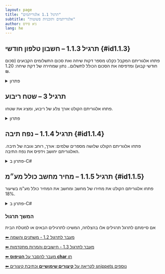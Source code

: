 ```yaml
---
layout: page
title: "תרגול 1.1 אלגוריתמים"
subtitle: "אלגוריתמים ותוכניות פשוטות"
author: גיא סידס
lang: he
---
```

<!-- התרגילים ממוספרים 1.2 עד 1.5 במצגת 1 בהתאמה -->

## תרגיל 1.1.3 – חשבון טלפון חודשי {#id1.1.3}

פתחו אלגוריתם המקבל כקלט מספר דקות שיחה ואת סכום התשלומים הקבועים (סכום חודשי קבוע) ומדפיסה את הסכום הכולל לתשלום..
נתון שמחירה של דקת שיחה: 1.20 ₪.



<details> <summary>פתרון</summary>
אלגוריתם מילולי:

קבל כקלט את מספר דקות השיחה לתוך minutes.

קבל את סכום התשלומים הקבועים לתוך payment.

חשב minutes * 1.20 + payment והכנס ל-total.

הצג את total.

{% highlight csharp linenos %}Console.Write("Enter call minutes: ");
double minutes = double.Parse(Console.ReadLine());

Console.Write("Enter fixed charges amount: ");
double payment = double.Parse(Console.ReadLine());

double total = minutes * 1.20 + payment;

Console.WriteLine("Total amount due: " + total + " ש\"ח");
{% endhighlight %}

</details>

## תרגיל 3 – שטח ריבוע
פתחו אלגוריתם הקולט אורך צלע של ריבוע, ומציג את שטחו.



<details> <summary>פתרון</summary>

אלגוריתם מילולי:

קבל כקלט מספר לתוך num.

חשב num * num והכנס ל-square.

הצג את square.

{% highlight csharp linenos %}Console.Write("Enter side length of square: ");
double num = double.Parse(Console.ReadLine());

double square = num * num;

Console.WriteLine("Area of square: " + square);
{% endhighlight %}

</details>

## תרגיל 1.1.4 – נפח תיבה {#id1.1.4}
פתחו אלגוריתם הקולט שלושה מספרים שלמים: אורך, רוחב וגובה של תיבה.
האלגוריתם יחושב וידפיס את נפח התיבה.

<details> <summary>פתרון ב-C#</summary>

{% highlight csharp linenos %}Console.Write("Enter box length: ");
int length = int.Parse(Console.ReadLine());

Console.Write("Enter box width: ");
int width = int.Parse(Console.ReadLine());

Console.Write("Enter box height: ");
int height = int.Parse(Console.ReadLine());

int volume = length * width * height;

Console.WriteLine("Box volume: " + volume);

{% endhighlight %}
</details>

## תרגיל 1.1.5 – מחיר מחשב כולל מע״מ {#id1.1.5}
פתחו אלגוריתם הקולט את מחירו של מחשב ומחשב את המחיר כולל מע"מ בשיעור 18%.


<details markdown="1"> <summary>פתרון ב-C#</summary>
אלגוריתם מילולי:

קלוט מספר ממשי לתוך price.

חשב price + price * 0.18 והכנס ל-finalPrice.

הדפס את finalPrice.

{% highlight csharp linenos %}Console.Write("Enter computer price: "); // כדי לא לעבור שורה Write פלט ובו אנו מבקשים קלט. מקובל לרשום 

double price = double.Parse(Console.ReadLine());

double finalPrice = price + price * 0.18; // price * 1.18  אפשר גם

Console.WriteLine("final price including V.A.T is: ₪" + finalPrice);
{% endhighlight %}
</details>




### המשך תרגול

אם סיימתם לתרגל תרגילים אלו בהצלחה, המשיכו לתרגילים הבאים או למטלת הבית

[⬅ מעבר לתרגול 1.2 - משתנים והשמה](/cs/Chapter1Ex1.2) 

[⬅ מעבר לתרגול 1.3 - חישובים והמרות מתקדמות](/cs/Chapter1Ex1.3)

[⬅ מעבר להסבר על **הטיפוס char** תו](/cs/Chapter1Char)

[⬅ לקריאה על **קיצורים שימושיים** וכתיבת קיצורים snippets נוספים](/cs/Shortcuts)


